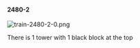 #### 2480-2
![train-2480-2-0.png](https://github.com/lil-lab/nlvr/raw/master/nlvr/train/images/68/train-2480-2-0.png "train-2480-2-0.png")

There is 1 tower with 1 black block at the top